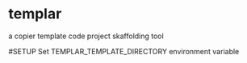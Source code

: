 # templar
a copier template code project skaffolding tool


#SETUP
Set TEMPLAR_TEMPLATE_DIRECTORY environment variable
